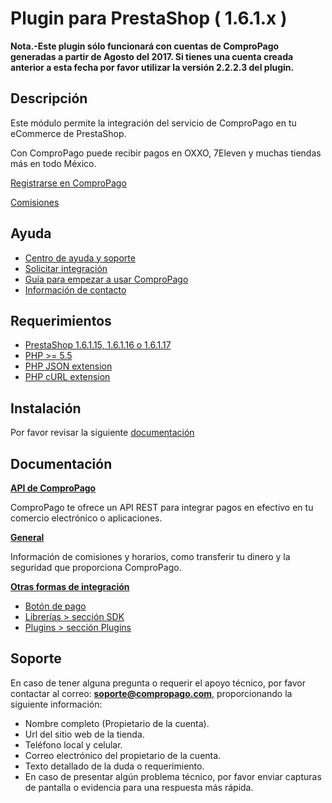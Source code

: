 Plugin para PrestaShop ( 1.6.1.x ) 
=================================================

**Nota.-Este plugin sólo funcionará con cuentas de ComproPago generadas a partir de Agosto del 2017. Si tienes una cuenta creada anterior a esta fecha por favor utilizar la versión 2.2.2.3 del plugin.**

## Descripción
Este módulo permite la integración del servicio de ComproPago en tu eCommerce de PrestaShop. 

Con ComproPago puede recibir pagos en OXXO, 7Eleven y muchas tiendas más en todo México.

[Registrarse en ComproPago ](https://compropago.com/)

[Comisiones](https://www.compropago.com/comisiones/)

## Ayuda

- [Centro de ayuda y soporte](https://compropago.com/ayuda-y-soporte)
- [Solicitar integración](https://compropago.com/integracion)
- [Guía para empezar a usar ComproPago](https://compropago.com/ayuda-y-soporte/como-comenzar-a-usar-compropago)
- [Información de contacto](https://compropago.com/contacto)

## Requerimientos
* [PrestaShop 1.6.1.15, 1.6.1.16 o 1.6.1.17](https://www.prestashop.com/)
* [PHP >= 5.5](http://www.php.net/)
* [PHP JSON extension](http://php.net/manual/en/book.json.php)
* [PHP cURL extension](http://php.net/manual/en/book.curl.php)

## Instalación

Por favor revisar la siguiente [documentación](http://demo.compropago.com/list/plugins/prestashop.php)

## Documentación

**[API de ComproPago](https://compropago.com/documentacion/api)**

ComproPago te ofrece un API REST para integrar pagos en efectivo en tu comercio electrónico o aplicaciones.

**[General](https://compropago.com/documentacion)**

Información de comisiones y horarios, como transferir tu dinero y la seguridad que proporciona ComproPago.

**[Otras formas de integración](https://compropago.com/soluciones/)**
* [Botón de pago](https://compropago.com/documentacion/boton-pago)
* [Librerías > sección SDK](http://demo.compropago.com/)
* [Plugins > sección Plugins](http://demo.compropago.com/)

## Soporte

En caso de tener alguna pregunta o requerir el apoyo técnico, por favor contactar al correo: **soporte@compropago.com**, proporcionando la siguiente información:

- Nombre completo (Propietario de la cuenta).
- Url del sitio web de la tienda.
- Teléfono local y celular.
- Correo electrónico del propietario de la cuenta.
- Texto detallado de la duda o requerimiento.
- En caso de presentar algún problema técnico, por favor enviar capturas de pantalla o evidencia para una respuesta más rápida.